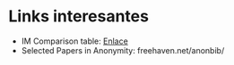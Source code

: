 # Links interesantes
* IM Comparison table: [Enlace](http://öä.eu/bac.html)
* Selected Papers in Anonymity: freehaven.net/anonbib/
